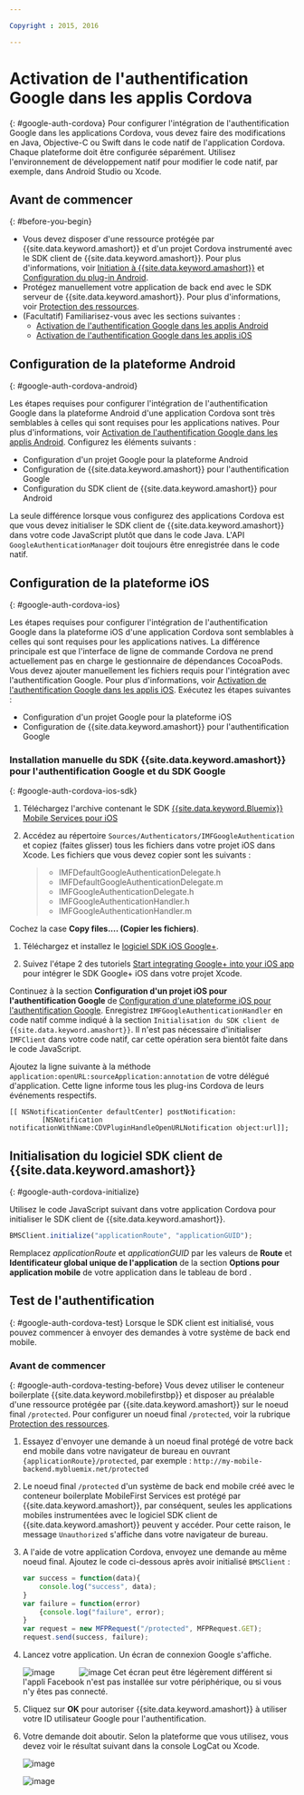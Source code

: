 ```yaml
---

Copyright : 2015, 2016

---
```


# Activation de l'authentification Google dans les applis Cordova
{: #google-auth-cordova}
Pour configurer l'intégration de l'authentification Google dans les applications Cordova, vous devez faire des modifications en Java, Objective-C ou Swift dans le code natif de l'application Cordova. Chaque plateforme doit être configurée séparément. Utilisez l'environnement de développement natif pour modifier le code natif, par exemple, dans Android Studio ou Xcode.

## Avant de commencer
{: #before-you-begin}
* Vous devez disposer d'une ressource protégée par {{site.data.keyword.amashort}} et d'un projet Cordova instrumenté avec le SDK client de {{site.data.keyword.amashort}}.  Pour plus d'informations, voir [Initiation à {{site.data.keyword.amashort}}](https://console.{DomainName}/docs/services/mobileaccess/getting-started.html) et [Configuration du plug-in Android](https://console.{DomainName}/docs/services/mobileaccess/getting-started-cordova.html).  
* Protégez manuellement votre application de back end avec le SDK serveur de {{site.data.keyword.amashort}}. Pour plus d'informations, voir [Protection des ressources](https://console.{DomainName}/docs/services/mobileaccess/protecting-resources.html).
* (Facultatif) Familiarisez-vous avec les sections suivantes :
   * [Activation de l'authentification Google dans les applis Android](https://console.{DomainName}/docs/services/mobileaccess/google-auth-android.html)
   * [Activation de l'authentification Google dans les applis iOS](https://console.{DomainName}/docs/services/mobileaccess/google-auth-ios.html)


## Configuration de la plateforme Android
{: #google-auth-cordova-android}

Les étapes requises pour configurer l'intégration de l'authentification Google dans la plateforme Android d'une application Cordova sont très semblables à celles qui sont requises pour les applications natives. Pour plus d'informations, voir [Activation de l'authentification Google dans les applis Android](https://console.{DomainName}/docs/services/mobileaccess/google-auth-android.html). Configurez les éléments suivants :

* Configuration d'un projet Google pour la plateforme Android
* Configuration de {{site.data.keyword.amashort}} pour l'authentification Google
* Configuration du SDK client de {{site.data.keyword.amashort}} pour Android

La seule différence lorsque vous configurez des applications Cordova est que vous devez initialiser le SDK client de {{site.data.keyword.amashort}} dans votre code JavaScript plutôt que dans le code Java. L'API `GoogleAuthenticationManager` doit toujours être enregistrée dans le code natif.

## Configuration de la plateforme iOS
{: #google-auth-cordova-ios}

Les étapes requises pour configurer l'intégration de l'authentification Google dans la plateforme iOS d'une application Cordova sont semblables à celles qui sont requises pour les applications natives. La différence principale est que l'interface de ligne de commande Cordova ne prend actuellement pas en charge le gestionnaire de dépendances CocoaPods.  Vous devez ajouter manuellement les fichiers requis pour l'intégration avec l'authentification Google. Pour plus d'informations, voir [Activation de l'authentification Google dans les applis iOS](https://console.{DomainName}/docs/services/mobileaccess/google-auth-ios.html). Exécutez les étapes suivantes :

* Configuration d'un projet Google pour la plateforme iOS
* Configuration de {{site.data.keyword.amashort}} pour l'authentification Google

### Installation manuelle du SDK {{site.data.keyword.amashort}} pour l'authentification Google et du SDK Google
{: #google-auth-cordova-ios-sdk}
1. Téléchargez l'archive contenant le SDK [{{site.data.keyword.Bluemix}} Mobile Services pour iOS](https://hub.jazz.net/git/bluemixmobilesdk/imf-ios-sdk/archive?revstr=master)

1. Accédez au répertoire `Sources/Authenticators/IMFGoogleAuthentication` et copiez (faites glisser) tous les fichiers dans votre projet iOS dans Xcode. Les fichiers que vous devez copier sont les suivants :

	> * IMFDefaultGoogleAuthenticationDelegate.h
	> * IMFDefaultGoogleAuthenticationDelegate.m
	> * IMFGoogleAuthenticationDelegate.h
	> * IMFGoogleAuthenticationHandler.h
	> * IMFGoogleAuthenticationHandler.m

Cochez la case **Copy files.... (Copier les fichiers)**.

1. Téléchargez et installez le [logiciel SDK iOS Google+](http://goo.gl/9cTqyZ).

1. Suivez l'étape 2 des tutoriels [Start integrating Google+ into your iOS app](https://developers.google.com/+/mobile/ios/getting-started) pour intégrer le SDK Google+ iOS dans votre projet Xcode.

Continuez à la section **Configuration d'un projet iOS pour l'authentification Google** de
[Configuration d'une plateforme iOS pour l'authentification Google](https://console.{DomainName}/docs/services/mobileaccess/google-auth-ios.html). Enregistrez `IMFGoogleAuthenticationHandler` en code natif comme indiqué à la section `Initialisation du SDK client de {{site.data.keyword.amashort}}`. Il n'est pas nécessaire d'initialiser `IMFClient` dans votre code natif, car cette opération sera bientôt faite dans le code JavaScript.

Ajoutez la ligne suivante à la méthode `application:openURL:sourceApplication:annotation` de votre délégué d'application. Cette ligne informe tous les plug-ins Cordova de leurs événements respectifs.

```
[[ NSNotificationCenter defaultCenter] postNotification:
		[NSNotification notificationWithName:CDVPluginHandleOpenURLNotification object:url]];      
```

## Initialisation du logiciel SDK client de {{site.data.keyword.amashort}}
{: #google-auth-cordova-initialize}

Utilisez le code JavaScript suivant dans votre application Cordova pour initialiser le SDK client de {{site.data.keyword.amashort}}.

```JavaScript
BMSClient.initialize("applicationRoute", "applicationGUID");
```

Remplacez *applicationRoute* et *applicationGUID* par les valeurs de **Route** et **Identificateur global
unique de l'application** de la section **Options pour application mobile** de votre application dans le tableau de bord .

## Test de l'authentification
{: #google-auth-cordova-test}
Lorsque le SDK client est initialisé, vous pouvez commencer à envoyer des demandes à votre système de back end mobile.

### Avant de commencer
{: #google-auth-cordova-testing-before}
Vous devez utiliser le conteneur boilerplate {{site.data.keyword.mobilefirstbp}} et disposer au préalable d'une ressource protégée par {{site.data.keyword.amashort}} sur le noeud final `/protected`. Pour configurer un noeud final `/protected`, voir la rubrique [Protection des ressources](https://console.{DomainName}/docs/services/mobileaccess/protecting-resources.html).


1. Essayez d'envoyer une demande à un noeud final protégé de votre back end mobile dans votre navigateur de bureau en ouvrant
`{applicationRoute}/protected`, par exemple : `http://my-mobile-backend.mybluemix.net/protected`

1. Le noeud final `/protected` d'un système de back end mobile créé avec le conteneur boilerplate MobileFirst Services est protégé par {{site.data.keyword.amashort}}, par conséquent, seules les applications mobiles instrumentées avec le logiciel SDK client de {{site.data.keyword.amashort}} peuvent y accéder. Pour cette raison, le message `Unauthorized` s'affiche dans votre navigateur de bureau.

1. A l'aide de votre application Cordova, envoyez une demande au même noeud final. Ajoutez le code ci-dessous après avoir initialisé `BMSClient` :

	```JavaScript
	var success = function(data){
    	console.log("success", data);
    }
	var failure = function(error)
    	{console.log("failure", error);
    }
	var request = new MFPRequest("/protected", MFPRequest.GET);
	request.send(success, failure);
	```


1. Lancez votre application. Un écran de connexion Google s'affiche.

	![image](images/android-google-login.png) &nbsp;&nbsp;&nbsp;&nbsp;&nbsp;&nbsp;&nbsp;&nbsp;&nbsp;	![image](images/ios-google-login.png)
	Cet écran peut être légèrement différent si l'appli Facebook n'est pas installée sur votre périphérique, ou si vous n'y êtes pas connecté.
1. Cliquez sur **OK** pour autoriser {{site.data.keyword.amashort}} à utiliser votre ID utilisateur Google pour l'authentification.

1. 	Votre demande doit aboutir. Selon la plateforme que vous utilisez, vous devez voir le résultat suivant dans la console LogCat ou Xcode.

	![image](images/android-google-login-success.png)

	![image](images/ios-google-login-success.png)
